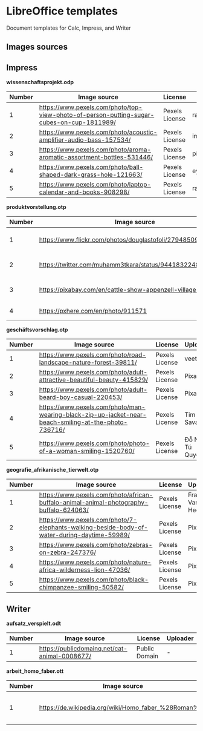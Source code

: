 # LibreOffice templates

Document templates for Calc, Impress, and Writer

## Images sources

## Impress

**wissenschaftsprojekt.odp**

| Number | Image source  | License       | Uploader      |
| -------| ------------- | ------------- | ------------- |
| 1      | https://www.pexels.com/photo/top-view-photo-of-person-putting-sugar-cubes-on-cup-1811989/ | Pexels License | rawpixel |
| 2      | https://www.pexels.com/photo/acoustic-amplifier-audio-bass-157534/ | Pexels License | inspiredimages |
| 3      | https://www.pexels.com/photo/aroma-aromatic-assortment-bottles-531446/ | Pexels License | pixabay |
| 4      | https://www.pexels.com/photo/ball-shaped-dark-grass-hole-121663/ | Pexels License | eye4dtail |
| 5      | https://www.pexels.com/photo/laptop-calendar-and-books-908298/ | Pexels License | rawpixel |

**produktvorstellung.otp**

| Number | Image source  | License       | Uploader      |
| -------| ------------- | ------------- | ------------- |
| 1      | https://www.flickr.com/photos/douglastofoli/27948509146/ | Public Domain Mark 1.0 | tofoli.douglas |
| 2      | https://twitter.com/muhamm3tkara/status/944183224825208832 | copyright Muhammet Kara | Muhammet Kara |
| 3      | https://pixabay.com/en/cattle-show-appenzell-village-1715039/ | CC0 Creative Commons | Pixel-mixer |
| 4      | https://pxhere.com/en/photo/911571 | CC0 Public Domain | Pxhere |

**geschäftsvorschlag.otp**

| Number | Image source  | License       | Uploader      |
| -------| ------------- | ------------- | ------------- |
| 1      | https://www.pexels.com/photo/road-landscape-nature-forest-39811/ | Pexels License | veeterzy |
| 2      | https://www.pexels.com/photo/adult-attractive-beautiful-beauty-415829/ | Pexels License | Pixabay |
| 3      | https://www.pexels.com/photo/adult-beard-boy-casual-220453/ | Pexels License | Pixabay |
| 4      | https://www.pexels.com/photo/man-wearing-black-zip-up-jacket-near-beach-smiling-at-the-photo-736716/ | Pexels License | Tim Savage |
| 5      | https://www.pexels.com/photo/photo-of-a-woman-smiling-1520760/ | Pexels License | Đỗ Ngọc Tú Quyên |

**geografie_afrikanische_tierwelt.otp**

| Number | Image source  | License       | Uploader      |
| -------| ------------- | ------------- | ------------- |
| 1      | https://www.pexels.com/photo/african-buffalo-animal-animal-photography-buffalo-624063/ | Pexels License | Frans Van Heerden |
| 2      | https://www.pexels.com/photo/7-elephants-walking-beside-body-of-water-during-daytime-59989/ | Pexels License | Pixabay |
| 3      | https://www.pexels.com/photo/zebras-on-zebra-247376/ | Pexels License | Pixabay |
| 4      | https://www.pexels.com/photo/nature-africa-wilderness-lion-47036/ | Pexels License | Pixabay |
| 5      | https://www.pexels.com/photo/black-chimpanzee-smiling-50582/ | Pexels License | Pixabay |

## Writer

**aufsatz_verspielt.odt**

| Number | Image source  | License       | Uploader      |
| -------| ------------- | ------------- | ------------- |
| 1      | https://publicdomainq.net/cat-animal-0008677/ | Public Domain | - |

**arbeit_homo_faber.ott**

| Number | Image source  | License       | Uploader      |
| -------| ------------- | ------------- | ------------- |
| 1      | https://de.wikipedia.org/wiki/Homo_faber_%28Roman%29 | Creative Commons Attribution/Share Alike | Wikipedia |
